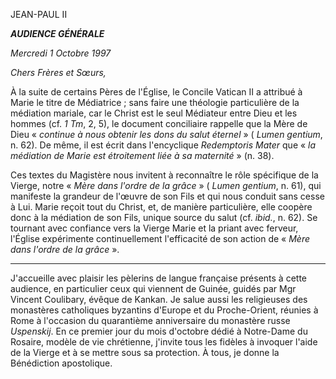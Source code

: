 JEAN-PAUL II

***AUDIENCE GÉNÉRALE***

*Mercredi 1 Octobre 1997*

*Chers Frères et Sœurs,*

À la suite de certains Pères de l'Église, le Concile Vatican II a attribué à Marie le titre de Médiatrice ; sans faire une théologie particulière de la médiation mariale, car le Christ est le seul Médiateur entre Dieu et les hommes (cf. *1 Tm*, 2, 5), le document conciliaire rappelle que la Mère de Dieu « *continue à nous obtenir les dons du salut éternel* » ( *Lumen gentium*, n. 62). De même, il est écrit dans l'encyclique *Redemptoris Mater* que « *la médiation de Marie est étroitement liée à sa maternité* » (n. 38).

Ces textes du Magistère nous invitent à reconnaître le rôle spécifique de la Vierge, notre « *Mère dans l'ordre de la grâce* » ( *Lumen gentium*, n. 61), qui manifeste la grandeur de l'œuvre de son Fils et qui nous conduit sans cesse à Lui. Marie reçoit tout du Christ, et, de manière particulière, elle coopère donc à la médiation de son Fils, unique source du salut (cf. *ibid.*, n. 62). Se tournant avec confiance vers la Vierge Marie et la priant avec ferveur, l'Église expérimente continuellement l'efficacité de son action de « *Mère dans l'ordre de la grâce* ».

* * * *

J'accueille avec plaisir les pèlerins de langue française présents à cette audience, en particulier ceux qui viennent de Guinée, guidés par Mgr Vincent Coulibary, évêque de Kankan. Je salue aussi les religieuses des monastères catholiques byzantins d'Europe et du Proche-Orient, réunies à Rome à l'occasion du quarantième anniversaire du monastère russe *Uspenskij*. En ce premier jour du mois d'octobre dédié à Notre-Dame du Rosaire, modèle de vie chrétienne, j'invite tous les fidèles à invoquer l'aide de la Vierge et à se mettre sous sa protection. À tous, je donne la Bénédiction apostolique.